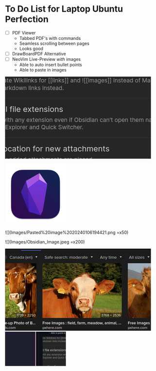# To Do List for Laptop Ubuntu Perfection
- [ ] PDF Viewer 
	- Tabbed PDF's with commands
	- Seamless scrolling between pages
	- Looks good
- [ ] DrawBoardPDF Alternative 
- [ ] NeoVim Live-Preview *with* images
    - Able to auto insert bullet points
    - Able to paste in images

![](Images/Pasted%20image%2020240421153256.png)

<img src="Images/Obsidian_Image.jpeg" width="200"/>

![](Images/Pasted%20image%2020240106194421.png =x50)

![](Images/Obsidian_Image.jpeg =x200)


<img src="Images/cowman.png" alt="">


<img src="Images/html.png" width="200">



